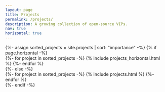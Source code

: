 ```yaml
---
layout: page
title: Projects
permalink: /projects/
description: A growing collection of open-source VIPs.
nav: true
horizontal: true
---
```


<!-- _pages/projects.md -->
<div class="projects">
  {%- assign sorted_projects = site.projects | sort: "importance" -%}
  <!-- Generate cards for each project -->
  {% if page.horizontal -%}
  <div class="container">
    {%- for project in sorted_projects -%}
      {% include projects_horizontal.html %}
    {%- endfor %}
  </div>
  {%- else -%}
  <div class="grid">
    {%- for project in sorted_projects -%}
      {% include projects.html %}
    {%- endfor %}
  </div>
  {%- endif -%}
</div>
